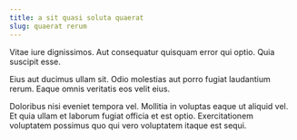 ```yaml
---
title: a sit quasi soluta quaerat
slug: quaerat rerum
---
```


Vitae iure dignissimos. Aut consequatur quisquam error qui optio. Quia suscipit esse.

Eius aut ducimus ullam sit. Odio molestias aut porro fugiat laudantium rerum. Eaque omnis veritatis eos velit eius.

Doloribus nisi eveniet tempora vel. Mollitia in voluptas eaque ut aliquid vel. Et quia ullam et laborum fugiat officia et est optio. Exercitationem voluptatem possimus quo qui vero voluptatem itaque est sequi.
